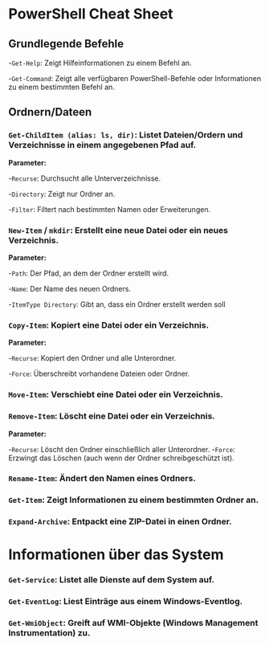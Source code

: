 # PowerShell Cheat Sheet

## Grundlegende Befehle

-`Get-Help`: Zeigt Hilfeinformationen zu einem Befehl an.

-`Get-Command`: Zeigt alle verfügbaren PowerShell-Befehle oder Informationen zu einem bestimmten Befehl an.


## Ordnern/Dateen

### `Get-ChildItem (alias: ls, dir)`: Listet Dateien/Ordern und Verzeichnisse in einem angegebenen Pfad auf.

**Parameter:**

-`Recurse`: Durchsucht alle Unterverzeichnisse.

-`Directory`: Zeigt nur Ordner an.

-`Filter`: Filtert nach bestimmten Namen oder Erweiterungen.

### `New-Item` / `mkdir`: Erstellt eine neue Datei oder ein neues Verzeichnis.

**Parameter:**

-`Path`: Der Pfad, an dem der Ordner erstellt wird.

-`Name`: Der Name des neuen Ordners.

-`ItemType Directory`: Gibt an, dass ein Ordner erstellt werden soll

### `Copy-Item`:   Kopiert eine Datei oder ein Verzeichnis.

**Parameter:**

-`Recurse`: Kopiert den Ordner und alle Unterordner.

-`Force`: Überschreibt vorhandene Dateien oder Ordner.

### `Move-Item`: Verschiebt eine Datei oder ein Verzeichnis.

### `Remove-Item`: Löscht eine Datei oder ein Verzeichnis.

**Parameter:**

-`Recurse`: Löscht den Ordner einschließlich aller Unterordner.
-`Force`: Erzwingt das Löschen (auch wenn der Ordner schreibgeschützt ist).

### `Rename-Item`: Ändert den Namen eines Ordners.
### `Get-Item`: Zeigt Informationen zu einem bestimmten Ordner an.

### `Expand-Archive`: Entpackt eine ZIP-Datei in einen Ordner.

# Informationen über das System

### `Get-Service`: Listet alle Dienste auf dem System auf.

### `Get-EventLog`: Liest Einträge aus einem Windows-Eventlog.

### `Get-WmiObject`: Greift auf WMI-Objekte (Windows Management Instrumentation) zu.